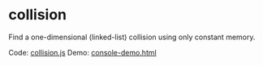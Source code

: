 # collision
Find a one-dimensional (linked-list) collision using only constant memory.

Code: [collision.js](https://github.com/wyatt-howe/collision/blob/master/collision.js)
Demo: [console-demo.html](https://htmlpreview.github.io/?https://github.com/wyatt-howe/collision/blob/master/console-demo.html)
